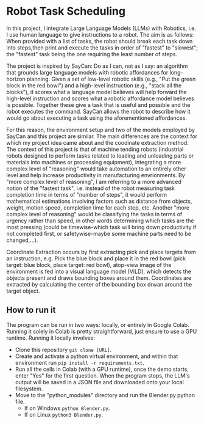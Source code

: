# Robot Task Scheduling

In this project, I integrate Large Language Models (LLMs) with Robotics, i.e. I use human language to give instructions to a robot. The aim is as follows:
When provided with a list of tasks, the robot should break each task down into steps,then print and execute the tasks in order of "fastest" to "slowest"; the "fastest" task being the one requiring the least number of steps.

The project is inspired by SayCan: Do as I can, not as I say: an algorithm that grounds large language models with robotic affordances for long-horizon planning. Given a set of low-level robotic skills (e.g., "Put the green block in the red bowl") and a high-level instruction (e.g., "stack all the blocks"), it scores what a language model believes will help forward the high-level instruction and scores what a robotic affordance model believes is possible. Together these give a task that is useful and possible and the robot executes the command. SayCan allows the robot to describe how it would go about executing a task using the aforementioned affordances. 

For this reason, the environment setup and two of the models employed by SayCan and this project are similar. The main differences are the context for which my project idea came about and the coodinate extraction method.
The context of this project is that of machine tending robots (industrial robots designed to perform tasks related to loading and unloading parts or materials into machines or processing equipment), integrating a more complex level of "reasoning" would take automation to  an entirely other level and help increase productivity in manufacturing envrionments. 
By "more complex level of reasoning", I am referring to a more advanced notion of the "fastest task", i.e. instead of the robot measuring task completion time in terms of "number of steps", it would perform mathematical estimations involving factors such as distance from objects, weight, motion speed, completion time for each step, etc. Another "more complex level of reasoning" would be classifying the tasks in terms of urgency rather than speed, in other words determining which tasks are the most pressing (could be timewise-which task will bring down productivity if not completed first, or safetywise-maybe some machine parts need to be changed,...).

Coordinate Extraction occurs by first extracting pick and place targets from an instruction, e.g. Pick the blue block and place it in the red bowl (pick target: blue block, place target: red bowl), atop-view image of the environment is fed into a visual language model (ViLD), which detects the objects present and draws bounding boxes around them. Coordinates are extracted by calculating the center of the bounding box drwan around the target object.
## How to run it
The program can be run in two ways: locally, or entirely in Google Colab.
Running it solely in Colab is pretty straightforward, just ensure to use a GPU runtime.
Running it locally involves:
* Clone this repository `git clone [URL]`.
* Create and activate a python virtual environment, and within that environment run `pip install -r requirements.txt`.
* Run all the cells in Colab (with a GPU runtime), once the demo starts, enter "Yes" for the first question. When the program stops, the LLM's output will be saved in a JSON file and downloaded onto your local filesystem.
* Move to the "python_modules" directory and run the Blender.py python file.
   * If on Windows `python Blender.py`.
   * If on Linux `python3 Blender.py`.
